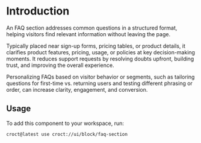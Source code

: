 # Introduction

An FAQ section addresses common questions in a structured format, helping visitors find relevant information without
leaving the page.

Typically placed near sign-up forms, pricing tables, or product details, it clarifies product features, pricing, usage,
or policies at key decision-making moments. It reduces support requests by resolving doubts upfront, building trust,
and improving the overall experience.

Personalizing FAQs based on visitor behavior or segments, such as tailoring questions for first-time vs. returning users
and testing different phrasing or order, can increase clarity, engagement, and conversion.

## Usage

To add this component to your workspace, run:

```croct-cmd
croct@latest use croct://ui/block/faq-section
```
